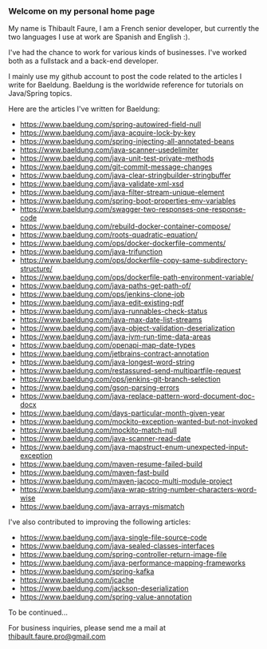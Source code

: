 ### Welcome on my personal home page

My name is Thibault Faure, I am a French senior developer, but currently the two languages I use at work are Spanish and English :).

I've had the chance to work for various kinds of businesses. I've worked both as a fullstack and a back-end developer.

I mainly use my github account to post the code related to the articles I write for Baeldung. Baeldung is the worldwide reference for tutorials on Java/Spring topics.

Here are the articles I've written for Baeldung:
- https://www.baeldung.com/spring-autowired-field-null
- https://www.baeldung.com/java-acquire-lock-by-key
- https://www.baeldung.com/spring-injecting-all-annotated-beans
- https://www.baeldung.com/java-scanner-usedelimiter
- https://www.baeldung.com/java-unit-test-private-methods
- https://www.baeldung.com/git-commit-message-changes
- https://www.baeldung.com/java-clear-stringbuilder-stringbuffer
- https://www.baeldung.com/java-validate-xml-xsd
- https://www.baeldung.com/java-filter-stream-unique-element
- https://www.baeldung.com/spring-boot-properties-env-variables
- https://www.baeldung.com/swagger-two-responses-one-response-code
- https://www.baeldung.com/rebuild-docker-container-compose/
- https://www.baeldung.com/roots-quadratic-equation/
- https://www.baeldung.com/ops/docker-dockerfile-comments/
- https://www.baeldung.com/java-trifunction
- https://www.baeldung.com/ops/dockerfile-copy-same-subdirectory-structure/
- https://www.baeldung.com/ops/dockerfile-path-environment-variable/
- https://www.baeldung.com/java-paths-get-path-of/
- https://www.baeldung.com/ops/jenkins-clone-job
- https://www.baeldung.com/java-edit-existing-pdf
- https://www.baeldung.com/java-runnables-check-status
- https://www.baeldung.com/java-max-date-list-streams
- https://www.baeldung.com/java-object-validation-deserialization
- https://www.baeldung.com/java-jvm-run-time-data-areas
- https://www.baeldung.com/openapi-map-date-types
- https://www.baeldung.com/jetbrains-contract-annotation
- https://www.baeldung.com/java-longest-word-string
- https://www.baeldung.com/restassured-send-multipartfile-request
- https://www.baeldung.com/ops/jenkins-git-branch-selection
- https://www.baeldung.com/gson-parsing-errors
- https://www.baeldung.com/java-replace-pattern-word-document-doc-docx
- https://www.baeldung.com/days-particular-month-given-year
- https://www.baeldung.com/mockito-exception-wanted-but-not-invoked
- https://www.baeldung.com/mockito-match-null
- https://www.baeldung.com/java-scanner-read-date
- https://www.baeldung.com/java-mapstruct-enum-unexpected-input-exception
- https://www.baeldung.com/maven-resume-failed-build
- https://www.baeldung.com/maven-fast-build
- https://www.baeldung.com/maven-jacoco-multi-module-project
- https://www.baeldung.com/java-wrap-string-number-characters-word-wise
- https://www.baeldung.com/java-arrays-mismatch

I've also contributed to improving the following articles:
- https://www.baeldung.com/java-single-file-source-code
- https://www.baeldung.com/java-sealed-classes-interfaces
- https://www.baeldung.com/spring-controller-return-image-file
- https://www.baeldung.com/java-performance-mapping-frameworks
- https://www.baeldung.com/spring-kafka
- https://www.baeldung.com/jcache
- https://www.baeldung.com/jackson-deserialization
- https://www.baeldung.com/spring-value-annotation

To be continued...

For business inquiries, please send me a mail at thibault.faure.pro@gmail.com

<!--
**thibaultfaure/thibaultfaure** is a ✨ _special_ ✨ repository because its `README.md` (this file) appears on your GitHub profile.

Here are some ideas to get you started:

- 🔭 I’m currently working on ...
- 🌱 I’m currently learning ...
- 👯 I’m looking to collaborate on ...
- 🤔 I’m looking for help with ...
- 💬 Ask me about ...
- 📫 How to reach me: ...
- 😄 Pronouns: ...
- ⚡ Fun fact: ...
-->
